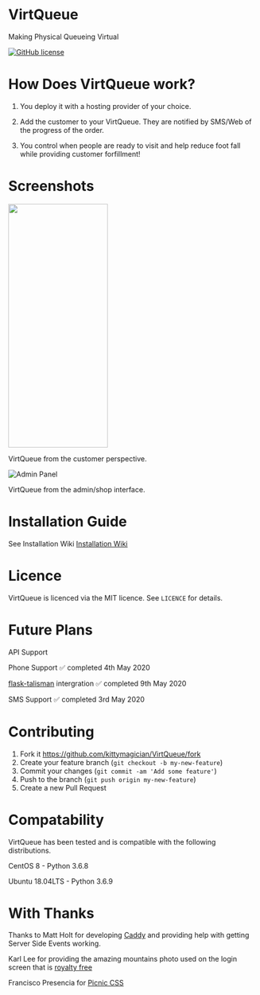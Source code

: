 # VirtQueue 
Making Physical Queueing Virtual

 [![GitHub license](https://img.shields.io/github/license/kittymagician/VirtQueue)](https://github.com/kittymagician/VirtQueue/blob/master/LICENSE)

# How Does VirtQueue work?

1. You deploy it with a hosting provider of your choice.

2. Add the customer to your VirtQueue. They are notified by SMS/Web of the progress of the order.

3. You control when people are ready to visit and help reduce foot fall while providing customer forfillment!

# Screenshots

<img src='https://github.com/kittymagician/VirtQueue/blob/master/images/2020-05-03%2003.30.37.gif' width="200" height="490">

VirtQueue from the customer perspective.

![Admin Panel](https://github.com/kittymagician/VirtQueue/blob/master/images/2020-05-03%2003.04.42.gif)

VirtQueue from the admin/shop interface.

# Installation Guide

See Installation Wiki [Installation Wiki](https://github.com/kittymagician/VirtQueue/wiki/Installation-Guide)

# Licence

VirtQueue is licenced via the MIT licence. See ```LICENCE``` for details.

# Future Plans

API Support

Phone Support ✅ completed 4th May 2020

[flask-talisman](https://github.com/GoogleCloudPlatform/flask-talisman) intergration ✅ completed 9th May 2020

SMS Support ✅ completed 3rd May 2020

# Contributing

1. Fork it https://github.com/kittymagician/VirtQueue/fork
2. Create your feature branch (`git checkout -b my-new-feature`)
3. Commit your changes (`git commit -am 'Add some feature'`)
4. Push to the branch (`git push origin my-new-feature`)
5. Create a new Pull Request

# Compatability
VirtQueue has been tested and is compatible with the following distributions.

CentOS 8 - Python 3.6.8

Ubuntu 18.04LTS - Python 3.6.9


# With Thanks
Thanks to Matt Holt for developing [Caddy](https://caddyserver.com) and providing help with getting Server Side Events working.

Karl Lee for providing the amazing mountains photo used on the login screen that is [royalty free](https://unsplash.com/photos/ux0fOlB5b8M)

Francisco Presencia for [Picnic CSS](https://picnicss.com)
